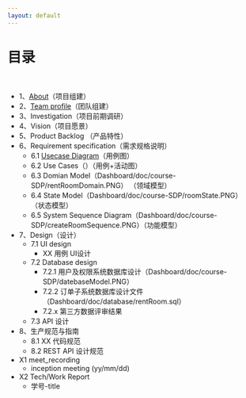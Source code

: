 ```yaml
---
layout: default
---
```


# [](#TOC)目录

&nbsp;&nbsp; 

* 1、[About](Dashboard/01-about)（项目组建）
* 2、[Team profile](02-team-profile)（团队组建）
* 3、Investigation（项目前期调研）
* 4、Vision（项目愿景）
* 5、Product Backlog （产品特性）
* 6、Requirement specification（需求规格说明）
    - 6.1 [Usecase Diagram](doc/usecase_diagram)（用例图）
    - 6.2 Use Cases（）（用例+活动图）
    - 6.3 Domian Model（Dashboard/doc/course-SDP/rentRoomDomain.PNG） （领域模型）
    - 6.4 State Model（Dashboard/doc/course-SDP/roomState.PNG） （状态模型）
    - 6.5 System Sequence Diagram（Dashboard/doc/course-SDP/createRoomSequence.PNG）（功能模型）
* 7、Design（设计）
    - 7.1 UI design
        - XX 用例 UI设计
    - 7.2 Database design
        - 7.2.1 用户及权限系统数据库设计（Dashboard/doc/course-SDP/datebaseModel.PNG）
        - 7.2.2 订单子系统数据库设计文件（Dashboard/doc/database/rentRoom.sql） 
        - 7.2.x 第三方数据评审结果
    - 7.3 API 设计
* 8、生产规范与指南
    - 8.1 XX 代码规范
    - 8.2 REST API 设计规范
* X1 meet_recording
    - inception meeting (yy/mm/dd)
* X2 Tech/Work Report
    - 学号-title
